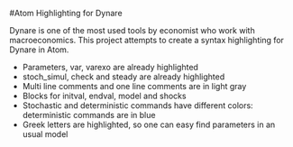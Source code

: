 #Atom Highlighting for Dynare

Dynare is one of the most used tools by economist who work with macroeconomics. This project attempts to create a syntax highlighting for Dynare in Atom.  

* Parameters, var, varexo are already highlighted
* stoch_simul, check and steady are already highlighted
* Multi line comments and one line comments are in light gray
* Blocks for initval, endval, model and shocks
* Stochastic and deterministic commands have different colors: deterministic commands are in blue
* Greek letters are highlighted, so one can easy find parameters in an usual model
